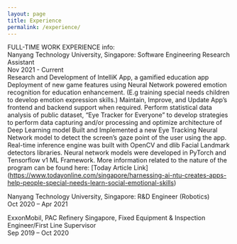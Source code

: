 ```yaml
---
layout: page
title: Experience
permalink: /experience/
---
```



FULL-TIME WORK EXPERIENCE info:  
Nanyang Technology University, Singapore: Software Engineering Research Assistant  
Nov 2021 - Current  
Research and Development of IntelliK App, a gamified education app
Deployment of new game features using Neural Network powered emotion recognition for education enhancement. (E.g training special needs children to develop emotion expression skills.)
Maintain, Improve, and Update App’s frontend and backend support when required.
Perform statistical data analysis of public dataset, “Eye Tracker for Everyone” to develop strategies to perform data capturing and/or processing and optimize architecture of Deep Learning model
Built and Implemented a new Eye Tracking Neural Network model to detect the screen’s gaze point of the user using the app. Real-time inference engine was built with OpenCV and dlib Facial Landmark detectors libraries. Neural network models were developed in PyTorch and Tensorflow v1 ML Framework.
More information related to the nature of the program can be found here: [Today Article Link] (https://www.todayonline.com/singapore/harnessing-ai-ntu-creates-apps-help-people-special-needs-learn-social-emotional-skills)
  
Nanyang Technology University, Singapore: R&D Engineer (Robotics)  
Oct 2020 – Apr 2021  
  
ExxonMobil, PAC Refinery Singapore, Fixed Equipment & Inspection Engineer/First Line Supervisor  
Sep 2019 – Oct 2020  
